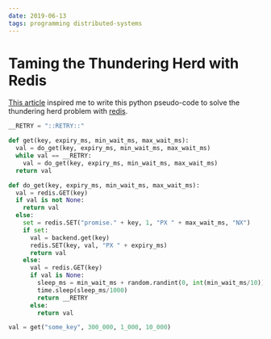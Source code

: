 ```yaml
---
date: 2019-06-13
tags: programming distributed-systems
---
```


# Taming the Thundering Herd with Redis

[This article][1] inspired me to write this python pseudo-code to solve the thundering herd problem with [redis].

```python
__RETRY = "::RETRY::"

def get(key, expiry_ms, min_wait_ms, max_wait_ms):
  val = do_get(key, expiry_ms, min_wait_ms, max_wait_ms)
  while val == __RETRY:
    val = do_get(key, expiry_ms, min_wait_ms, max_wait_ms)
  return val

def do_get(key, expiry_ms, min_wait_ms, max_wait_ms):
  val = redis.GET(key)
  if val is not None:
    return val
  else:
    set = redis.SET("promise." + key, 1, "PX " + max_wait_ms, "NX")
    if set:
      val = backend.get(key)
      redis.SET(key, val, "PX " + expiry_ms)
      return val
    else:
      val = redis.GET(key)
      if val is None:
        sleep_ms = min_wait_ms + random.randint(0, int(min_wait_ms/10))
        time.sleep(sleep_ms/1000)
        return __RETRY
      else:
        return val

val = get("some_key", 300_000, 1_000, 10_000)
```

[1]: https://instagram-engineering.com/thundering-herds-promises-82191c8af57d
[redis]: https://redis.io/
